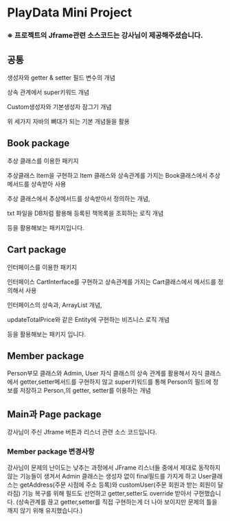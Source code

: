 # PlayData Mini Project

### ※ 프로젝트의 Jframe관련 소스코드는 강사님이 제공해주셨습니다.

## 공통

생성자와 getter & setter 필드 변수의 개념

상속 관계에서 super키워드 개념

Custom생성자와 기본생성자 잠그기 개념

위 세가지 자바의 뼈대가 되는 기본 개념들을 활용

## Book package

추상 클래스를 이용한 패키지

추상클래스 Item을 구현하고 Item 클래스와 상속관계를 가지는 Book클래스에서 추상 메서드를 상속받아 사용

추상 클래스에서 추상메서드를 상속받아서 정의하는 개념,

txt 파일을 DB처럼 활용해 등록된 책목록을 조회하는 로직 개념

등을 활용해보는 패키지입니다.

## Cart package

인터페이스를 이용한 패키지

인터페이스 CartInterface를 구현하고 상속관계를 가지는 Cart클래스에서 메서드를 정의해서 사용

인터페이스의 상속과, ArrayList 개념,

updateTotalPrice와 같은 Entity에 구현하는 비즈니스 로직 개념

등을 활용해보는 패키지 입니다.

## Member package

Person부모 클래스와 Admin, User 자식 클래스의 상속 관계를 활용해서 자식 클래스에서 getter,setter메서드를 구현하지 않고 super키워드를 통해 Person의 필드에 정보를 저장하고 Person,의 getter, setter를 이용하는 개념

## Main과 Page package

강사님이 주신 Jframe 버튼과 리스너 관련 소스 코드입니다.

### Member package 변경사항

강사님이 문제의 난이도는 낮추는 과정에서 JFrame 리스너들 중에서 제대로 동작하지 않는 기능들이 생겨서 Admin 클래스는 생성자 없이 final필드를 가지게 하고 User클래스는 getAddress(주문 시점에 주소 등록)와 customUser(주문 회원과 받는 회원이 달라짐) 기능 복구를 위해 필드도 선언하고 getter,setter도 override 받아서 구현했습니다. (상속관계를 끊고 getter,setter를 직접 구현하는게 더 나아 보이지만 문제의 틀을 깨지 않기 위해 유지했습니다.)
